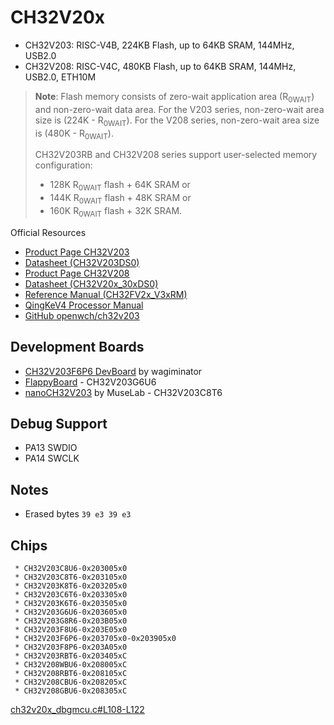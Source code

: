 # CH32V20x

- CH32V203: RISC-V4B, 224KB Flash, up to 64KB SRAM, 144MHz, USB2.0
- CH32V208: RISC-V4C, 480KB Flash, up to 64KB SRAM, 144MHz, USB2.0, ETH10M

> **Note**: Flash memory consists of zero-wait application area (R<sub>0WAIT</sub>) and non-zero-wait data area.
> For the V203 series, non-zero-wait area size is (224K - R<sub>0WAIT</sub>).
> For the V208 series, non-zero-wait area size is (480K - R<sub>0WAIT</sub>).
>
> CH32V203RB and CH32V208 series support user-selected memory configuration:
> - 128K R<sub>0WAIT</sub> flash + 64K SRAM or
> - 144K R<sub>0WAIT</sub> flash + 48K SRAM or
> - 160K R<sub>0WAIT</sub> flash + 32K SRAM.

Official Resources

- [Product Page CH32V203](https://www.wch-ic.com/products/CH32V203.html)
- [Datasheet (CH32V203DS0)](https://www.wch-ic.com/downloads/CH32V203DS0_PDF.html)
- [Product Page CH32V208](https://www.wch-ic.com/products/CH32V208.html)
- [Datasheet (CH32V20x_30xDS0)](https://www.wch-ic.com/downloads/CH32V20x_30xDS0_PDF.html)
- [Reference Manual (CH32FV2x_V3xRM)](https://www.wch-ic.com/downloads/CH32FV2x_V3xRM_PDF.html)
- [QingKeV4 Processor Manual](https://www.wch-ic.com/downloads/QingKeV4_Processor_Manual_PDF.html)
- [GitHub openwch/ch32v203](https://github.com/openwch/ch32v203)

## Development Boards

- [CH32V203F6P6 DevBoard] by wagiminator
- [FlappyBoard] - CH32V203G6U6
- [nanoCH32V203] by MuseLab - CH32V203C8T6

[CH32V203F6P6 DevBoard]: https://github.com/wagiminator/Development-Boards/tree/main/CH32V203F6P6_DevBoard
[FlappyBoard]: https://github.com/metro94/FlappyBoard
[nanoCH32V203]: https://github.com/wuxx/nanoCH32V203

## Debug Support

- PA13 SWDIO
- PA14 SWCLK

## Notes

- Erased bytes `39 e3 39 e3`

## Chips

```
 * CH32V203C8U6-0x203005x0
 * CH32V203C8T6-0x203105x0
 * CH32V203K8T6-0x203205x0
 * CH32V203C6T6-0x203305x0
 * CH32V203K6T6-0x203505x0
 * CH32V203G6U6-0x203605x0
 * CH32V203G8R6-0x203B05x0
 * CH32V203F8U6-0x203E05x0
 * CH32V203F6P6-0x203705x0-0x203905x0
 * CH32V203F8P6-0x203A05x0
 * CH32V203RBT6-0x203405xC
 * CH32V208WBU6-0x208005xC
 * CH32V208RBT6-0x208105xC
 * CH32V208CBU6-0x208205xC
 * CH32V208GBU6-0x208305xC
 ```

[ch32v20x_dbgmcu.c#L108-L122](https://github.com/openwch/ch32v20x/blob/3ae6808745019e50879367c753010f6e49683636/EVT/EXAM/SRC/Peripheral/src/ch32v20x_dbgmcu.c#L108-L122)
